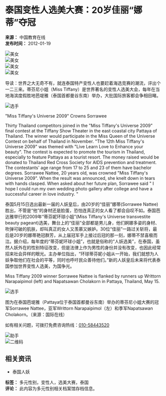 # 泰国变性人选美大赛：20岁佳丽“娜蒂”夺冠

**来源：** 中国教育在线  
**发布时间：** 2012-01-19  

![美女](http://gol.edu.cn/img/ll03.jpg)  
![美女](http://gol.edu.cn/img/l03.png)  
![美女](http://gol.edu.cn/img/l01.jpg)  
![美女](http://gol.edu.cn/img/l06.png)  

导读：世界之大无奇不有，就连泰国特产变性人也要赶着海选竞赛的潮流，评出个一二三来。蒂芬尼小姐（Miss Tiffany）是世界著名的变性人选美大会，每年在当地海滨度假胜地芭堤雅（泰国首都曼谷东南）举办，大批国际旅客都会争相目睹。

![选手](http://p.img.eol.cn/images/1022/2012/0119/1326941843_12_zaux.jpg)

"Miss Tiffany's Universe 2009" Crowns Sorrawee

Thirty Thailand competitors joined in the "Miss Tiffany's Universe 2009" final contest at the Tiffany Show Theater in the east coastal city Pattaya of Thailand. The winner would participate in the Miss Queen of the Universe Contest on behalf of Thailand in November. "The 12th Miss Tiffany's Universe 2009" was themed with "Live Learn Love to Enhance your beauty". The contest is expected to promote the tourism in Thailand, especially to feature Pattaya as a tourist resort. The money raised would be donated to Thailand Red Cross Society for AIDS prevention and treatment. The contestants' age range from 17 to 25 and 23 of them have bachelor degrees. Sorrawee Nattee, 20 years old, was crowned "Miss Tiffany's Universe 2009". When the result was announced, she knelt down in tears with hands clasped. When asked about her future plan, Sorrawee said " I hope I could run my own wedding photo gallery after college and have a successful career in love industry. "

泰国5月15日选出最新一届的人妖皇后，由20岁的“佳丽”娜蒂(Sorrawee Nattee)胜出，不管是“他”的身材还是脸蛋，恐怕连真正的女人看了都会自叹不如。泰国芭达雅举行的2009年“蒂芬妮环球小姐”(Miss Tiffany's Universe transvestite beauty pageant)选美，舞台上的“佳丽”全部都是男儿身，他们婀娜多姿的身材、吹弹可破的肌肤，却叫真正的女人又羡慕又嫉妒。30位“佳丽”一路过关斩将，最后是20岁的娜蒂艳冠群芳，从上届冠军手上接过后冠的那一刻，娜蒂不禁喜极而泣。据介绍，每年度的“蒂芬妮环球小姐”，也就是俗称的“人妖选美”，在泰国，虽然人妖外在的性别特征改变，但是法律上作为男性的身份并没有改变，也因此经常招来社会异样的眼光。主办单位指出，“环球蒂芬妮小姐从一开始，我们就想为人妖争取他们在社会的平等，同时也呼吁民众善待他们。”新的人妖皇后未来将代表泰国参加世界变性人选美，为国争光。

Miss Tiffany 2009 winner Sorrawee Nattee is flanked by runners up Writtorn Narapaipimol (left) and Napatsawan Cholakorn in Pattaya, Thailand, May 15.

![选手](http://gol.edu.cn/img/l04.jpg)

图为在泰国芭堤雅（Pattaya位于泰国首都曼谷东南）举办的蒂芬尼小姐大赛的冠军Sorrawee Nattee，亚军Writtorn Narapaipimol（左）和季军Napatsawan Cholakorn。（来源：国际在线）

如有相关问题，可拨打免费咨询热线：[010-58443520](tel:010-58443520) 

![助手](http://gol.edu.cn/images/kspxxzs.jpg)  
![二维码](http://gol.edu.cn/images/a38.jpg)  

## 相关资讯

- 泰国人妖

**标签：** 多元性别，变性人，选美大赛，泰国  
**评论：** 此内容为多元性别相关档案馆存档信息。